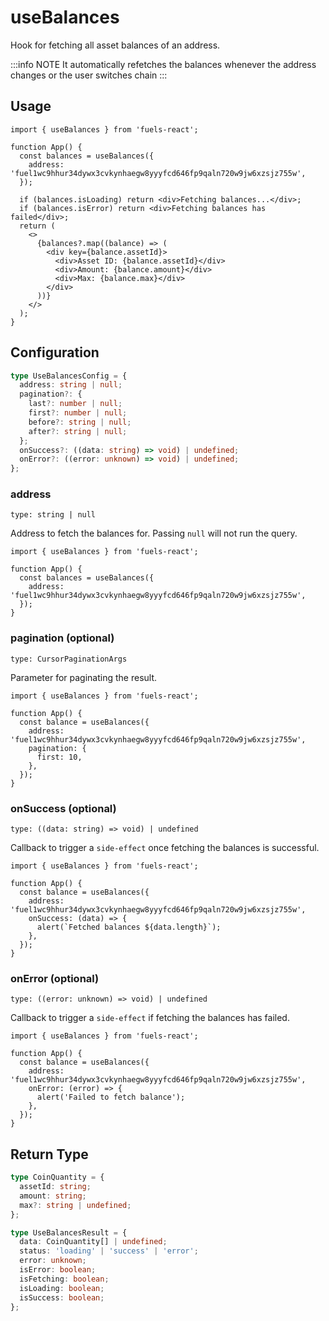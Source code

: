 # useBalances

Hook for fetching all asset balances of an address.

:::info NOTE
It automatically refetches the balances whenever the address changes or the user switches chain
:::

## Usage

```tsx
import { useBalances } from 'fuels-react';

function App() {
  const balances = useBalances({
    address: 'fuel1wc9hhur34dywx3cvkynhaegw8yyyfcd646fp9qaln720w9jw6xzsjz755w',
  });

  if (balances.isLoading) return <div>Fetching balances...</div>;
  if (balances.isError) return <div>Fetching balances has failed</div>;
  return (
    <>
      {balances?.map((balance) => (
        <div key={balance.assetId}>
          <div>Asset ID: {balance.assetId}</div>
          <div>Amount: {balance.amount}</div>
          <div>Max: {balance.max}</div>
        </div>
      ))}
    </>
  );
}
```

## Configuration

```ts
type UseBalancesConfig = {
  address: string | null;
  pagination?: {
    last?: number | null;
    first?: number | null;
    before?: string | null;
    after?: string | null;
  };
  onSuccess?: ((data: string) => void) | undefined;
  onError?: ((error: unknown) => void) | undefined;
};
```

### address

`type: string | null`

Address to fetch the balances for. Passing `null` will not run the query.

```tsx {5}
import { useBalances } from 'fuels-react';

function App() {
  const balances = useBalances({
    address: 'fuel1wc9hhur34dywx3cvkynhaegw8yyyfcd646fp9qaln720w9jw6xzsjz755w',
  });
}
```

### pagination (optional)

`type: CursorPaginationArgs`

Parameter for paginating the result.

```tsx {6-8}
import { useBalances } from 'fuels-react';

function App() {
  const balance = useBalances({
    address: 'fuel1wc9hhur34dywx3cvkynhaegw8yyyfcd646fp9qaln720w9jw6xzsjz755w',
    pagination: {
      first: 10,
    },
  });
}
```

### onSuccess (optional)

`type: ((data: string) => void) | undefined`

Callback to trigger a `side-effect` once fetching the balances is successful.

```tsx {6-8}
import { useBalances } from 'fuels-react';

function App() {
  const balance = useBalances({
    address: 'fuel1wc9hhur34dywx3cvkynhaegw8yyyfcd646fp9qaln720w9jw6xzsjz755w',
    onSuccess: (data) => {
      alert(`Fetched balances ${data.length}`);
    },
  });
}
```

### onError (optional)

`type: ((error: unknown) => void) | undefined`

Callback to trigger a `side-effect` if fetching the balances has failed.

```tsx {6-8}
import { useBalances } from 'fuels-react';

function App() {
  const balance = useBalances({
    address: 'fuel1wc9hhur34dywx3cvkynhaegw8yyyfcd646fp9qaln720w9jw6xzsjz755w',
    onError: (error) => {
      alert('Failed to fetch balance');
    },
  });
}
```

## Return Type

```ts
type CoinQuantity = {
  assetId: string;
  amount: string;
  max?: string | undefined;
};

type UseBalancesResult = {
  data: CoinQuantity[] | undefined;
  status: 'loading' | 'success' | 'error';
  error: unknown;
  isError: boolean;
  isFetching: boolean;
  isLoading: boolean;
  isSuccess: boolean;
};
```
